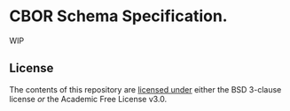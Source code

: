 # CBOR Schema Specification.

WIP

## License

The contents of this repository are [licensed under](./LICENSE) either the BSD 3-clause license *or* the Academic Free License v3.0.

